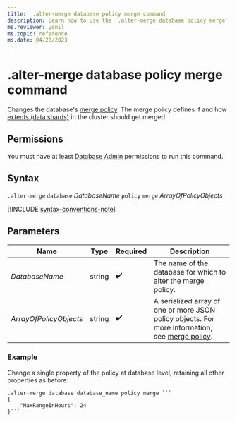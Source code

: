 ```yaml
---
title:  .alter-merge database policy merge command
description: Learn how to use the `.alter-merge database policy merge` command to change the database's merge policy.
ms.reviewer: yonil
ms.topic: reference
ms.date: 04/20/2023
---
```

# .alter-merge database policy merge command

Changes the database's [merge policy](merge-policy.md). The merge policy defines if and how [extents (data shards)](../management/extents-overview.md) in the cluster should get merged.

## Permissions

You must have at least [Database Admin](access-control/role-based-access-control.md) permissions to run this command.

## Syntax

`.alter-merge` `database` *DatabaseName* `policy` `merge` *ArrayOfPolicyObjects*

[!INCLUDE [syntax-conventions-note](../../includes/syntax-conventions-note.md)]

## Parameters

|Name|Type|Required|Description|
|--|--|--|--|
|*DatabaseName*|string| :heavy_check_mark:|The name of the database for which to alter the merge policy.|
|*ArrayOfPolicyObjects*|string| :heavy_check_mark:|A serialized array of one or more JSON policy objects. For more information, see [merge policy](merge-policy.md).|

### Example

Change a single property of the policy at database level, retaining all other properties as before:

```kusto
.alter-merge database database_name policy merge ```
{
    "MaxRangeInHours": 24
}```
```
